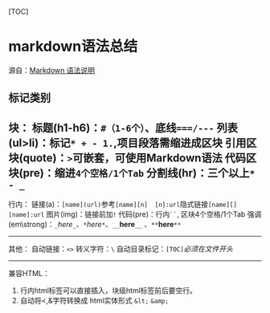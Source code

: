[TOC]
# markdown语法总结
源自：[Markdown 语法说明][]

## 标记类别
块：
标题(h1-h6)：`#（1-6个）`、底线`===/---`
列表(ul>li)：标记`* + - 1.`,项目段落需缩进成区块 
引用区块(quote)：`>`可嵌套，可使用Markdown语法
代码区块(pre)：缩进`4个空格/1个Tab`
分割线(hr)：三个以上`* - _`
---
行内：
链接(a)：`[name](url)`参考`[name][n]  [n]:url`隐式链接`[name][]  [name]:url`
图片(img)：链接前加`!`
代码(pre)：行内``` `` ```, 区块4个空格/1个Tab
强调(em\strong)：`_`_here_`_`、`*`*here*`*`、`__`__here__`__` 、`**`**here**`**`
***
其他：
自动链接：`<>`
转义字符：`\`
自动目录标记：`[TOC]`*必须在文件开头*
___
兼容HTML：
1. 行内html标签可以直接插入，块级html标签前后要空行。
2. 自动将<,&字符转换成 html实体形式 `&lt;` `&amp;` 

[Markdown 语法说明]: http://www.appinn.com/markdown/





